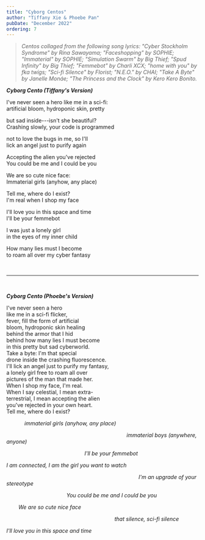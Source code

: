 ```yaml
---
title: "Cyborg Centos"
author: "Tiffany Xie & Phoebe Pan"
pubDate: "December 2022"
ordering: 7
---
```


> _Centos collaged from the following song lyrics: "Cyber Stockholm Syndrome" by Rina Sawayama; "Faceshopping" by SOPHIE; "Immaterial" by SOPHIE; "Simulation Swarm" by Big Thief; "Spud Infinity" by Big Thief; "Femmebot" by Charli XCX; "home with you" by fka twigs; "Sci-fi Silence" by Florist; "N.E.O." by CHAI; "Take A Byte" by Janelle Monáe; "The Princess and the Clock" by Kero Kero Bonito._

**_Cyborg Cento (Tiffany's Version)_**

I've never seen a hero like me in a sci-fi:\
artificial bloom, hydroponic skin, pretty

but sad inside---isn't she beautiful?\
Crashing slowly, your code is programmed

not to love the bugs in me, so I'll\
lick an angel just to purify again

Accepting the alien you've rejected\
You could be me and I could be you

We are so cute nice face:\
Immaterial girls (anyhow, any place)

Tell me, where do I exist?\
I'm real when I shop my face

I'll love you in this space and time\
I'll be your femmebot

I was just a lonely girl\
in the eyes of my inner child

How many lies must I become\
to roam all over my cyber fantasy

<br>

---
<br>

**_Cyborg Cento (Phoebe's Version)_**

I've never seen a hero\
like me in a sci-fi flicker,\
fever, fill the form of artificial\
bloom, hydroponic skin healing\
behind the armor that I hid\
behind how many lies I must become\
in this pretty but sad cyberworld.\
Take a byte: I'm that special\
drone inside the crashing fluorescence.\
I'll lick an angel just to purify my fantasy,\
a lonely girl free to roam all over\
pictures of the man that made her.\
When I shop my face, I'm real.\
When I say celestial, I mean extra-\
terrestrial, I mean accepting the alien\
you've rejected in your own heart.\
Tell me, where do I exist?

            *immaterial girls (anyhow, any place)*

                                                                                *immaterial boys (anywhere, anyone)*

                                                    *I'll be your femmebot*

*I am connected, I am the girl you want to watch*

                                                                                        *I'm an upgrade of your stereotype*

                                        *You could be me and I could be you*

        *We are so cute nice face*

                                                                        *that silеnce, sci-fi silence*

*I'll love you in this space and time*
